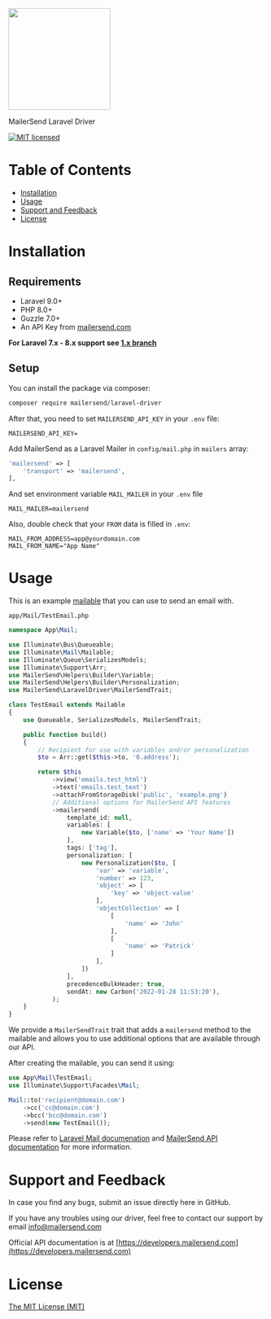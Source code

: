 <a href="https://www.mailersend.com"><img src="https://www.mailersend.com/images/logo.svg" width="200px"/></a>

MailerSend Laravel Driver

[![MIT licensed](https://img.shields.io/badge/license-MIT-blue.svg)](./LICENSE.md)

# Table of Contents

* [Installation](#installation)
* [Usage](#usage)
* [Support and Feedback](#support-and-feedback)
* [License](#license)

<a name="installation"></a>
# Installation

## Requirements

- Laravel 9.0+
- PHP 8.0+
- Guzzle 7.0+
- An API Key from [mailersend.com](https://www.mailersend.com)

**For Laravel 7.x - 8.x support see [1.x branch](https://github.com/mailersend/mailersend-laravel-driver/tree/1.x)**

## Setup

You can install the package via composer:

```bash
composer require mailersend/laravel-driver
```

After that, you need to set `MAILERSEND_API_KEY` in your `.env` file:

```dotenv
MAILERSEND_API_KEY=
```

Add MailerSend as a Laravel Mailer in `config/mail.php` in `mailers` array:

```php
'mailersend' => [
    'transport' => 'mailersend',
],
```

And set environment variable `MAIL_MAILER` in your `.env` file

```dotenv
MAIL_MAILER=mailersend
```

Also, double check that your `FROM` data is filled in `.env`:

```dotenv
MAIL_FROM_ADDRESS=app@yourdomain.com
MAIL_FROM_NAME="App Name"
```

<a name="usage"></a>
# Usage

This is an example [mailable](https://laravel.com/docs/9.x/mail#writing-mailables) that you can use to send an email with.

`app/Mail/TestEmail.php`

```php
namespace App\Mail;

use Illuminate\Bus\Queueable;
use Illuminate\Mail\Mailable;
use Illuminate\Queue\SerializesModels;
use Illuminate\Support\Arr;
use MailerSend\Helpers\Builder\Variable;
use MailerSend\Helpers\Builder\Personalization;
use MailerSend\LaravelDriver\MailerSendTrait;

class TestEmail extends Mailable
{
    use Queueable, SerializesModels, MailerSendTrait;

    public function build()
    {
        // Recipient for use with variables and/or personalization
        $to = Arr::get($this->to, '0.address');

        return $this
            ->view('emails.test_html')
            ->text('emails.test_text')
            ->attachFromStorageDisk('public', 'example.png')
            // Additional options for MailerSend API features
            ->mailersend(
                template_id: null,
                variables: [
                    new Variable($to, ['name' => 'Your Name'])
                ],
                tags: ['tag'],
                personalization: [
                    new Personalization($to, [
                        'var' => 'variable',
                        'number' => 123,
                        'object' => [
                            'key' => 'object-value'
                        ],
                        'objectCollection' => [
                            [
                                'name' => 'John'
                            ],
                            [
                                'name' => 'Patrick'
                            ]
                        ],
                    ])
                ],
                precedenceBulkHeader: true,
                sendAt: new Carbon('2022-01-28 11:53:20'),
            );
    }
}
```

We provide a `MailerSendTrait` trait that adds a `mailersend` method to the mailable and allows you to use additional options that are available through our API.

After creating the mailable, you can send it using:

```php
use App\Mail\TestEmail;
use Illuminate\Support\Facades\Mail;

Mail::to('recipient@domain.com')
    ->cc('cc@domain.com')
    ->bcc('bcc@domain.com')
    ->send(new TestEmail());
```

Please refer to [Laravel Mail documenation](https://laravel.com/docs/9.x/mail) and [MailerSend API documentation](https://developers.mailersend.com) for more information.

<a name="support-and-feedback"></a>
# Support and Feedback

In case you find any bugs, submit an issue directly here in GitHub.

If you have any troubles using our driver, feel free to contact our support by email [info@mailersend.com](mailto:info@mailersend.com)

Official API documentation is at [https://developers.mailersend.com](https://developers.mailersend.com)

<a name="license"></a>
# License

[The MIT License (MIT)](LICENSE.md)
